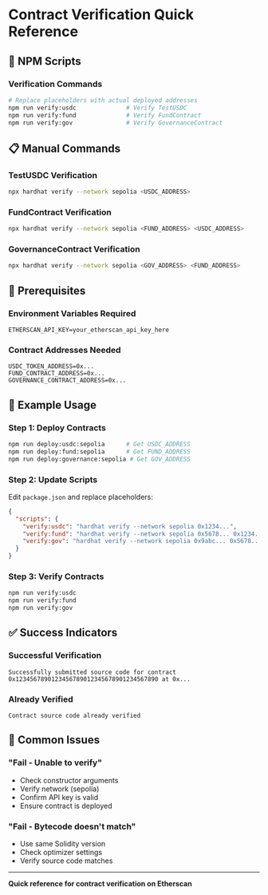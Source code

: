 # Contract Verification Quick Reference

## 🚀 NPM Scripts

### Verification Commands
```bash
# Replace placeholders with actual deployed addresses
npm run verify:usdc              # Verify TestUSDC
npm run verify:fund              # Verify FundContract  
npm run verify:gov               # Verify GovernanceContract
```

## 📋 Manual Commands

### TestUSDC Verification
```bash
npx hardhat verify --network sepolia <USDC_ADDRESS>
```

### FundContract Verification
```bash
npx hardhat verify --network sepolia <FUND_ADDRESS> <USDC_ADDRESS>
```

### GovernanceContract Verification
```bash
npx hardhat verify --network sepolia <GOV_ADDRESS> <FUND_ADDRESS>
```

## 🔧 Prerequisites

### Environment Variables Required
```env
ETHERSCAN_API_KEY=your_etherscan_api_key_here
```

### Contract Addresses Needed
```env
USDC_TOKEN_ADDRESS=0x...
FUND_CONTRACT_ADDRESS=0x...
GOVERNANCE_CONTRACT_ADDRESS=0x...
```

## 📝 Example Usage

### Step 1: Deploy Contracts
```bash
npm run deploy:usdc:sepolia      # Get USDC_ADDRESS
npm run deploy:fund:sepolia      # Get FUND_ADDRESS  
npm run deploy:governance:sepolia # Get GOV_ADDRESS
```

### Step 2: Update Scripts
Edit `package.json` and replace placeholders:
```json
{
  "scripts": {
    "verify:usdc": "hardhat verify --network sepolia 0x1234...",
    "verify:fund": "hardhat verify --network sepolia 0x5678... 0x1234...",
    "verify:gov": "hardhat verify --network sepolia 0x9abc... 0x5678..."
  }
}
```

### Step 3: Verify Contracts
```bash
npm run verify:usdc
npm run verify:fund
npm run verify:gov
```

## ✅ Success Indicators

### Successful Verification
```
Successfully submitted source code for contract
0x1234567890123456789012345678901234567890 at 0x...
```

### Already Verified
```
Contract source code already verified
```

## 🚨 Common Issues

### "Fail - Unable to verify"
- Check constructor arguments
- Verify network (sepolia)
- Confirm API key is valid
- Ensure contract is deployed

### "Fail - Bytecode doesn't match"
- Use same Solidity version
- Check optimizer settings
- Verify source code matches

---

**Quick reference for contract verification on Etherscan**
